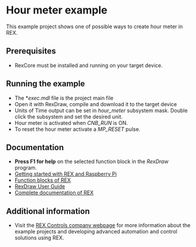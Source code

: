 ﻿Hour meter example
==================

This example project shows one of possible ways to create hour meter in REX.

## Prerequisites ##
- RexCore must be installed and running on your target device.

## Running the example ##
- The **exec.mdl* file is the project main file
- Open it with RexDraw, compile and download it to the target device
- Units of Time output can be set in *hour_meter* subsystem mask. Double click the subsystem and set the desired unit.
- Hour meter is activated when *CNB_RUN* is ON.
- To reset the hour meter activate a *MP_RESET* pulse.

## Documentation ##

- **Press F1 for help** on the selected function block in the *RexDraw* program.
- [Getting started with REX and Raspberry Pi](https://www.rexcontrols.com/media/2.50.4/doc/ENGLISH/MANUALS/RexGettingStarted/RexGettingStarted_RasPi_ENG.html)
- [Function blocks of REX](https://www.rexcontrols.com/media/2.50.4/doc/ENGLISH/MANUALS/BRef/BRef_ENG.html)
- [RexDraw User Guide](https://www.rexcontrols.com/media/2.50.4/doc/ENGLISH/MANUALS/RexDraw/RexDraw_ENG.html)
- [Complete documentation of REX](http://www.rexcontrols.com/documentation-and-support)

## Additional information ##

- Visit the [REX Controls company webpage](http://www.rexcontrols.com) 
for more information about the example projects and developing advanced 
automation and control solutions using REX.
